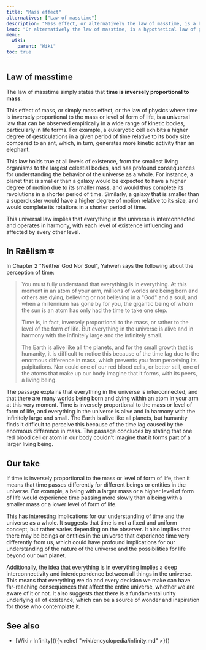 ```yaml
---
title: "Mass effect"
alternatives: ["Law of masstime"]
description: "Mass effect, or alternatively the law of masstime, is a hypothetical law of physics where time appears to move more slowly for larger and more complex systems than for smaller and simpler ones. The law hasn't been mathematically formalized yet, but derives all of its predictable ability from empirical obversations."
lead: "Or alternatively the law of masstime, is a hypothetical law of physics where time appears to move more slowly for larger and more complex systems than for smaller and simpler ones. The law hasn't been mathematically formalized yet, but derives all of its predictable ability from empirical obversations."
menu:
  wiki:
    parent: "Wiki"
toc: true
---
```


## Law of masstime

The law of masstime simply states that **time is inversely proportional to mass**.

This effect of mass, or simply mass effect, or the law of physics where time is inversely proportional to the mass or level of form of life, is a universal law that can be observed empirically in a wide range of kinetic bodies, particularly in life forms. For example, a eukaryotic cell exhibits a higher degree of gesticulations in a given period of time relative to its body size compared to an ant, which, in turn, generates more kinetic activity than an elephant.

This law holds true at all levels of existence, from the smallest living organisms to the largest celestial bodies, and has profound consequences for understanding the behavior of the universe as a whole. For instance, a planet that is smaller than a galaxy would be expected to have a higher degree of motion due to its smaller mass, and would thus complete its revolutions in a shorter period of time. Similarly, a galaxy that is smaller than a supercluster would have a higher degree of motion relative to its size, and would complete its rotations in a shorter period of time.

This universal law implies that everything in the universe is interconnected and operates in harmony, with each level of existence influencing and affected by every other level.

## In Raëlism 🔯

In Chapter 2 "Neither God Nor Soul", Yahweh says the following about the perception of time:

> You must fully understand that everything is in everything. At this moment in an atom of your arm, millions of worlds are being born and others are dying, believing or not believing in a "God" and a soul, and when a millennium has gone by for you, the gigantic being of whom the sun is an atom has only had the time to take one step.
>
> Time is, in fact, inversely proportional to the mass, or rather to the level of the form of life. But everything in the universe is alive and in harmony with the infinitely large and the infinitely small.
>
> The Earth is alive like all the planets, and for the small growth that is humanity, it is difficult to notice this because of the time lag due to the enormous difference in mass, which prevents you from perceiving its palpitations. Nor could one of our red blood cells, or better still, one of the atoms that make up our body imagine that it forms, with its peers, a living being.

The passage explains that everything in the universe is interconnected, and that there are many worlds being born and dying within an atom in your arm at this very moment. Time is inversely proportional to the mass or level of form of life, and everything in the universe is alive and in harmony with the infinitely large and small. The Earth is alive like all planets, but humanity finds it difficult to perceive this because of the time lag caused by the enormous difference in mass. The passage concludes by stating that one red blood cell or atom in our body couldn't imagine that it forms part of a larger living being.

## Our take

If time is inversely proportional to the mass or level of form of life, then it means that time passes differently for different beings or entities in the universe. For example, a being with a larger mass or a higher level of form of life would experience time passing more slowly than a being with a smaller mass or a lower level of form of life.

This has interesting implications for our understanding of time and the universe as a whole. It suggests that time is not a fixed and uniform concept, but rather varies depending on the observer. It also implies that there may be beings or entities in the universe that experience time very differently from us, which could have profound implications for our understanding of the nature of the universe and the possibilities for life beyond our own planet.

Additionally, the idea that everything is in everything implies a deep interconnectivity and interdependence between all things in the universe. This means that everything we do and every decision we make can have far-reaching consequences that affect the entire universe, whether we are aware of it or not. It also suggests that there is a fundamental unity underlying all of existence, which can be a source of wonder and inspiration for those who contemplate it.

## See also

- [Wiki › Infinity]({{< relref "wiki/encyclopedia/infinity.md" >}})</br>
